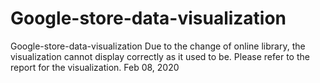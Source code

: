 # Google-store-data-visualization
Google-store-data-visualization
Due to the change of online library, the visualization cannot display correctly as it used to be.
Please refer to the report for the visualization.
Feb 08, 2020
